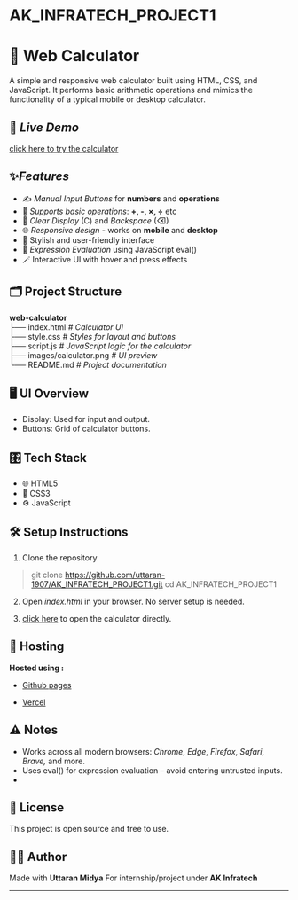 # AK_INFRATECH_PROJECT1

# 🔢 Web Calculator

A simple and responsive web calculator built using HTML, CSS, and JavaScript. It performs basic arithmetic operations and mimics the functionality of a typical mobile or desktop calculator.

## 🔗 *Live Demo*

[click here to try the calculator](https://uttaran-1907.github.io/AK_INFRATECH_PROJECT1/)

## ✨*Features*

- ✍ *Manual Input Buttons* for **numbers** and **operations**
- 🧮 *Supports basic operations*: **+, -, ×, ÷** etc
- 🧹 *Clear Display* (C) and *Backspace* (⌫)
- 🌐 *Responsive design* - works on **mobile** and **desktop**
- 💎 Stylish and user-friendly interface
- 🧠 *Expression Evaluation* using JavaScript eval()
- 🪄 Interactive UI with hover and press effects

## 🗂️ Project Structure
  **web-calculator**
<br>├── index.html *# Calculator UI*
<br>├── style.css *# Styles for layout and buttons*
<br>├── script.js *# JavaScript logic for the calculator*
<br>├── images/calculator.png *# UI preview*
<br>└── README.md *# Project documentation*
## 🖥 UI Overview

- Display: Used for input and output.
- Buttons: Grid of calculator buttons.
## 🎛️ Tech Stack

- 🌐 HTML5
- 🎨 CSS3
- ⚙️ JavaScript

## 🛠 Setup Instructions

1. Clone the repository
>git clone https://github.com/uttaran-1907/AK_INFRATECH_PROJECT1.git cd AK_INFRATECH_PROJECT1

2. Open *index.html* in your browser. No server setup is needed.
  
3. [click here](https://uttaran-1907.github.io/AK_INFRATECH_PROJECT1/) to open the calculator directly.

## 🚀 Hosting
**Hosted using :**
- [Github pages](https://uttaran-1907.github.io/AK_INFRATECH_PROJECT1/)
  
- [Vercel](https://web-calculator-orcin.vercel.app/)

## ⚠ Notes

- Works across all modern browsers: *Chrome*, *Edge*, *Firefox*, *Safari*, *Brave,* and more.
- Uses eval() for expression evaluation – avoid entering untrusted inputs.
- 
## 📄 License

This project is open source and free to use.

## 🙋‍♂ Author

Made with **Uttaran Midya** For internship/project under **AK Infratech**

---
